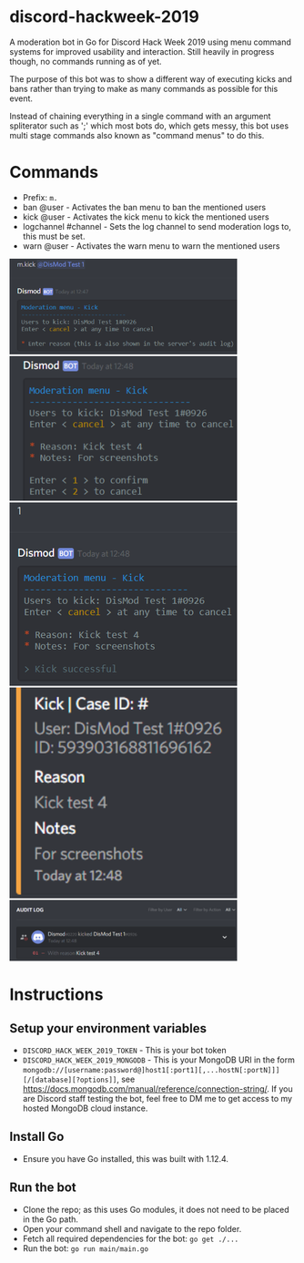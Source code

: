 # discord-hackweek-2019
A moderation bot in Go for Discord Hack Week 2019 using menu command systems for improved usability and interaction.
Still heavily in progress though, no commands running as of yet.

The purpose of this bot was to show a different way of executing kicks and bans rather than trying to make as many commands as possible for this event.

Instead of chaining everything in a single command with an argument spliterator such as ';' which most bots do, which gets messy, this bot uses multi stage commands also known as "command menus" to do this.

# Commands
 - Prefix: ``m.``
 - ban @user - Activates the ban menu to ban the mentioned users
 - kick @user - Activates the kick menu to kick the mentioned users
 - logchannel #channel - Sets the log channel to send moderation logs to, this must be set.
 - warn @user - Activates the warn menu to warn the mentioned users

<img src="/screenshot_01.png" width="400">
<img src="/screenshot_02.png" width="400">
<img src="/screenshot_03.png" width="400">
<img src="/screenshot_04.png" width="400">
<img src="/screenshot_05.png" width="400">

# Instructions

## Setup your environment variables
 - ``DISCORD_HACK_WEEK_2019_TOKEN`` - This is your bot token
 - ``DISCORD_HACK_WEEK_2019_MONGODB`` - This is your MongoDB URI in the form ``mongodb://[username:password@]host1[:port1][,...hostN[:portN]]][/[database][?options]]``, see <https://docs.mongodb.com/manual/reference/connection-string/>. If you are Discord staff testing the bot, feel free to DM me to get access to my hosted MongoDB cloud instance.

## Install Go
 - Ensure you have Go installed, this was built with 1.12.4.

## Run the bot
 - Clone the repo; as this uses Go modules, it does not need to be placed in the Go path.
 - Open your command shell and navigate to the repo folder.
 - Fetch all required dependencies for the bot: ``go get ./...``
 - Run the bot: ``go run main/main.go``
